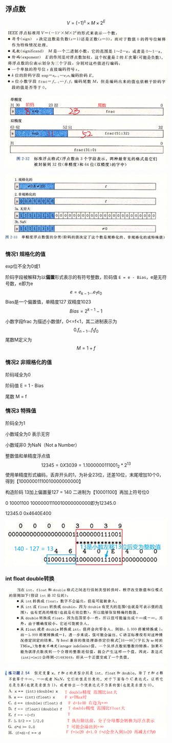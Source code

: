 ## 浮点数

$$
V = (-1)^s×M×2^E
$$

![image-20220918185718044](../image/image-20220918185718044.png)

![image-20220918183816569](../image/image-20220918183816569.png)



![image-20220918190916708](../image/image-20220918190916708.png)

### 情况1 规格化的值

exp位不全为0或1

阶码字段被解释为以**偏置**形式表示的有符号整数，阶码值 `E = e - Bias`，e是无符号数，e即为e
$$
e = e_{k-1}...e_1e_0
$$
Bias是一个偏置值，单精度127 双精度1023
$$
Bias = 2^{k-1}-1
$$

小数字段frac 为描述小数值f，0<=f<1，其二进制表示为
$$
0.f_{n-1}...f_1f_0
$$
尾数M定义为
$$
M = 1 + f
$$

### 情况2 非规格化的值

阶码域全为0

阶码值 E = 1 - Bias

尾数 M = f

### 情况3 特殊值

阶码全为1

小数域全为0 表示无穷

小数域非0 为NaN（Not a Number）



整数值和单精度浮点值
$$
12345 = 0X3039 = 1.1000000111001_2*2^{13}
$$
使用单精度形式编码，丢弃开头的1，为补全23位，还差10位，末尾增加10个0，得到【10000001110010000000000】

构造阶码	13加上偏置量127 = 140 二进制为【10001100】再加上符号位0

0 10001100 10000001110010000000000即为12345.0

12345.0  0x4640E400

![image-20220920141322741](../image/image-20220920141322741.png)



### int float double转换

![image-20220921163818182](../image/image-20220921163818182.png)

![image-20220921163837216](../image/image-20220921163837216.png)
